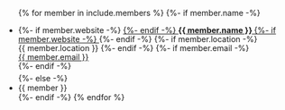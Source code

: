 <ul>
{% for member in include.members %}
    {%- if member.name -%}
    <li> <p style="line-height:1rem; margin-bottom:0.3rem">
        {%- if member.website -%}
            <a href="{{ member.website }}" style="border-bottom:none">
        {%- endif -%} 
        <b> {{ member.name }} </b>
        {%- if member.website -%}
            </a>
        {%- endif -%} 
        {%- if member.location -%}
            <br/> {{ member.location }}
        {%- endif -%}
        {%- if member.email -%}
            <br/> <a href="mailto:{{ member.email }}">{{ member.email }}</a> <br/>
        {%- endif -%}
    </p> </li>
    {%- else -%}
        <li> {{ member }} </li> 
    {%- endif -%}
{% endfor %}
</ul>
